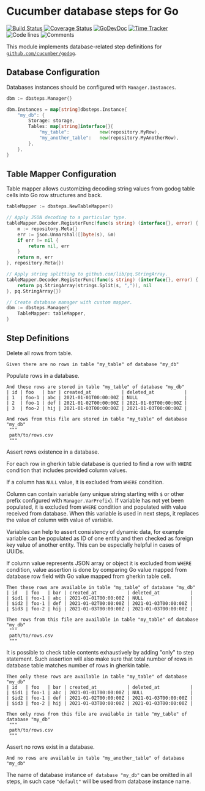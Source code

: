 # Cucumber database steps for Go

[![Build Status](https://github.com/godogx/dbsteps/workflows/test/badge.svg)](https://github.com/godogx/dbsteps/actions?query=branch%3Amaster+workflow%3Atest)
[![Coverage Status](https://codecov.io/gh/bool64/dbsteps/branch/master/graph/badge.svg)](https://codecov.io/gh/bool64/dbsteps)
[![GoDevDoc](https://img.shields.io/badge/dev-doc-00ADD8?logo=go)](https://pkg.go.dev/github.com/godogx/dbsteps)
[![Time Tracker](https://wakatime.com/badge/github/bool64/dbsteps.svg)](https://wakatime.com/badge/github/bool64/dbsteps)
![Code lines](https://sloc.xyz/github/bool64/dbsteps/?category=code)
![Comments](https://sloc.xyz/github/bool64/dbsteps/?category=comments)

This module implements database-related step definitions
for [`github.com/cucumber/godog`](https://github.com/cucumber/godog).

## Database Configuration

Databases instances should be configured with `Manager.Instances`.

```go
dbm := dbsteps.Manager{}

dbm.Instances = map[string]dbsteps.Instance{
    "my_db": {
        Storage: storage,
        Tables: map[string]interface{}{
            "my_table":           new(repository.MyRow),
            "my_another_table":   new(repository.MyAnotherRow),
        },
    },
}
```

## Table Mapper Configuration

Table mapper allows customizing decoding string values from godog table cells into Go row structures and back.

```go
tableMapper := dbsteps.NewTableMapper()

// Apply JSON decoding to a particular type.
tableMapper.Decoder.RegisterFunc(func(s string) (interface{}, error) {
    m := repository.Meta{}
    err := json.Unmarshal([]byte(s), &m)
    if err != nil {
        return nil, err
    }
    return m, err
}, repository.Meta{})

// Apply string splitting to github.com/lib/pq.StringArray.
tableMapper.Decoder.RegisterFunc(func(s string) (interface{}, error) {
    return pq.StringArray(strings.Split(s, ",")), nil
}, pq.StringArray{})

// Create database manager with custom mapper.
dbm := dbsteps.Manager{
    TableMapper: tableMapper,
}
```

## Step Definitions

Delete all rows from table.

```gherkin
Given there are no rows in table "my_table" of database "my_db"
```

Populate rows in a database.

```gherkin
And these rows are stored in table "my_table" of database "my_db"
| id | foo   | bar | created_at           | deleted_at           |
| 1  | foo-1 | abc | 2021-01-01T00:00:00Z | NULL                 |
| 2  | foo-1 | def | 2021-01-02T00:00:00Z | 2021-01-03T00:00:00Z |
| 3  | foo-2 | hij | 2021-01-03T00:00:00Z | 2021-01-03T00:00:00Z |
```

```gherkin
And rows from this file are stored in table "my_table" of database "my_db"
 """
 path/to/rows.csv
 """
```

Assert rows existence in a database.

For each row in gherkin table database is queried to find a row with `WHERE` condition that includes provided column
values.

If a column has `NULL` value, it is excluded from `WHERE` condition.

Column can contain variable (any unique string starting with `$` or other prefix configured with `Manager.VarPrefix`).
If variable has not yet been populated, it is excluded from `WHERE` condition and populated with value received from
database. When this variable is used in next steps, it replaces the value of column with value of variable.

Variables can help to assert consistency of dynamic data, for example variable can be populated as ID of one entity and
then checked as foreign key value of another entity. This can be especially helpful in cases of UUIDs.

If column value represents JSON array or object it is excluded from `WHERE` condition, value assertion is done by
comparing Go value mapped from database row field with Go value mapped from gherkin table cell.

```gherkin
Then these rows are available in table "my_table" of database "my_db"
| id   | foo   | bar | created_at           | deleted_at           |
| $id1 | foo-1 | abc | 2021-01-01T00:00:00Z | NULL                 |
| $id2 | foo-1 | def | 2021-01-02T00:00:00Z | 2021-01-03T00:00:00Z |
| $id3 | foo-2 | hij | 2021-01-03T00:00:00Z | 2021-01-03T00:00:00Z |
```

```gherkin
Then rows from this file are available in table "my_table" of database "my_db"
 """
 path/to/rows.csv
 """
```

It is possible to check table contents exhaustively by adding "only" to step statement. Such assertion will also make
sure that total number of rows in database table matches number of rows in gherkin table.

```gherkin
Then only these rows are available in table "my_table" of database "my_db"
| id   | foo   | bar | created_at           | deleted_at           |
| $id1 | foo-1 | abc | 2021-01-01T00:00:00Z | NULL                 |
| $id2 | foo-1 | def | 2021-01-02T00:00:00Z | 2021-01-03T00:00:00Z |
| $id3 | foo-2 | hij | 2021-01-03T00:00:00Z | 2021-01-03T00:00:00Z |
```

```gherkin
Then only rows from this file are available in table "my_table" of database "my_db"
 """
 path/to/rows.csv
 """
```

Assert no rows exist in a database.

```gherkin
And no rows are available in table "my_another_table" of database "my_db"
```

The name of database instance `of database "my_db"` can be omitted in all steps, in such case `"default"` will be used from database instance name.
